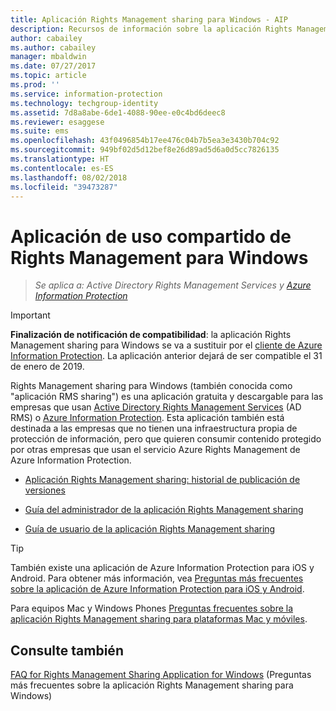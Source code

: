 ```yaml
---
title: Aplicación Rights Management sharing para Windows - AIP
description: Recursos de información sobre la aplicación Rights Management sharing para Windows. Se trata de una aplicación gratuita y descargable para organizaciones que usan Active Directory Rights Management Services (AD RMS) o Azure Information Protection, así como para las organizaciones que no tienen su propia infraestructura de protección de la información pero quieren consumir contenido protegido por otras organizaciones que usan Azure Information Protection.
author: cabailey
ms.author: cabailey
manager: mbaldwin
ms.date: 07/27/2017
ms.topic: article
ms.prod: ''
ms.service: information-protection
ms.technology: techgroup-identity
ms.assetid: 7d8a8abe-6de1-4088-90ee-e0c4bd6deec8
ms.reviewer: esaggese
ms.suite: ems
ms.openlocfilehash: 43f0496854b17ee476c04b7b5ea3e3430b704c92
ms.sourcegitcommit: 949bf02d5d12bef8e26d89ad5d6a0d5cc7826135
ms.translationtype: HT
ms.contentlocale: es-ES
ms.lasthandoff: 08/02/2018
ms.locfileid: "39473287"
---
```

# <a name="rights-management-sharing-application-for-windows"></a>Aplicación de uso compartido de Rights Management para Windows

>*Se aplica a: Active Directory Rights Management Services y [Azure Information Protection](https://azure.microsoft.com/pricing/details/information-protection)*

> [!IMPORTANT]
> **Finalización de notificación de compatibilidad**: la aplicación Rights Management sharing para Windows se va a sustituir por el [cliente de Azure Information Protection](aip-client.md). La aplicación anterior dejará de ser compatible el 31 de enero de 2019. 


Rights Management sharing para Windows (también conocida como "aplicación RMS sharing") es una aplicación gratuita y descargable para las empresas que usan [Active Directory Rights Management Services](https://technet.microsoft.com/library/cc772403.aspx) (AD RMS) o [Azure Information Protection](../what-is-information-protection.md). Esta aplicación también está destinada a las empresas que no tienen una infraestructura propia de protección de información, pero que quieren consumir contenido protegido por otras empresas que usan el servicio Azure Rights Management de Azure Information Protection.

-   [Aplicación Rights Management sharing: historial de publicación de versiones](sharing-app-version-release-history.md)

-   [Guía del administrador de la aplicación Rights Management sharing](sharing-app-admin-guide.md)

-   [Guía de usuario de la aplicación Rights Management sharing](sharing-app-user-guide.md)

> [!TIP]
> También existe una aplicación de Azure Information Protection para iOS y Android. Para obtener más información, vea [Preguntas más frecuentes sobre la aplicación de Azure Information Protection para iOS y Android](mobile-app-faq.md ).
> 
> Para equipos Mac y Windows Phones [Preguntas frecuentes sobre la aplicación Rights Management sharing para plataformas Mac y móviles](http://technet.microsoft.com/dn451248).

## <a name="see-also"></a>Consulte también
[FAQ for Rights Management Sharing Application for Windows](http://technet.microsoft.com/dn467883) (Preguntas más frecuentes sobre la aplicación Rights Management sharing para Windows)

